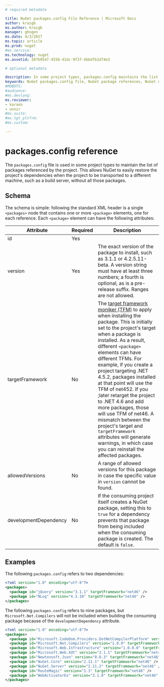 ```yaml
---
# required metadata

title: NuGet packages.config File Reference | Microsoft Docs
author: kraigb
ms.author: kraigb
manager: ghogen
ms.date: 4/3/2017
ms.topic: article
ms.prod: nuget
#ms.service:
ms.technology: nuget
ms.assetid: 207b9547-4558-41dc-9f3f-4bbdfb1d74e3

# optional metadata

description: In some project types, packages.config maintains the list of NuGet packages used in the project.
keywords: NuGet packages.config file, NuGet package references, NuGet dependencies
#ROBOTS:
#audience:
#ms.devlang:
ms.reviewer:
- karann
- unnir
#ms.suite:
#ms.tgt_pltfrm:
#ms.custom:

---
```


# packages.config reference

The `packages.config` file is used in some project types to maintain the list of packages referenced by the project. This allows NuGet to easily restore the project's dependencies when the project to be transported to a different machine, such as a build server, without all those packages.

## Schema

The schema is simple: following the standard XML header is a single `<packages>` node that contains one or more `<package>` elements, one for each reference. Each `<package>` element can have the following attributes:

| Attribute | Required | Description |
| --- | --- | --- |
| id | Yes | |The identifier of the package, such as Newtonsoft.json or Microsoft.AspNet.Mvc. | 
| version | Yes | The exact version of the package to install, such as 3.1.1 or 4.2.5.11-beta. A version string must have at least three numbers; a fourth is optional, as is a pre-release suffix. Ranges are not allowed. | 
| targetFramework | No | The [target framework moniker (TFM)](Target-Frameworks.md) to apply when installing the package. This is initially set to the project's target when a package is installed. As a result, different `<package>` elements can have different TFMs. For example, if you create a project targeting .NET 4.5.2, packages installed at that point will use the TFM of net452. If you ;later retarget the project to .NET 4.6 and add more packages, those will use TFM of net46. A mismatch between the project's target and `targetFramework` attributes will generate warnings, in which case you can reinstall the affected packages. | 
| allowedVersions | No | A range of allowed versions for this package in case the specific value in `version` cannot be found. | 
| developmentDependency | No | If the consuming project itself creates a NuGet package, setting this to `true` for a dependency prevents that package from being included when the consuming package is created. The default is `false`. | 

## Examples

The following `packages.config` refers to two dependencies:

```xml
<?xml version="1.0" encoding="utf-8"?>
<packages>
  <package id="jQuery" version="3.1.1" targetFramework="net46" />
  <package id="NLog" version="4.3.10" targetFramework="net46" />
</packages>
```

The following `packages.config` refers to nine packages, but `Microsoft.Net.Compilers` will not be included when building the consuming package because of the `developmentDependency` attribute.

```xml
<?xml version="1.0" encoding="utf-8"?>
<packages>
  <package id="Microsoft.CodeDom.Providers.DotNetCompilerPlatform" version="1.0.0" targetFramework="net46" />
  <package id="Microsoft.Net.Compilers" version="1.0.0" targetFramework="net46" developmentDependency="true" />
  <package id="Microsoft.Web.Infrastructure" version="1.0.0.0" targetFramework="net46" />
  <package id="Microsoft.Web.Xdt" version="2.1.1" targetFramework="net46" />
  <package id="Newtonsoft.Json" version="8.0.3" targetFramework="net46" />
  <package id="NuGet.Core" version="2.11.1" targetFramework="net46" />
  <package id="NuGet.Server" version="2.11.2" targetFramework="net46" />
  <package id="RouteMagic" version="1.3" targetFramework="net46" />
  <package id="WebActivatorEx" version="2.1.0" targetFramework="net46" />
</packages>
```

